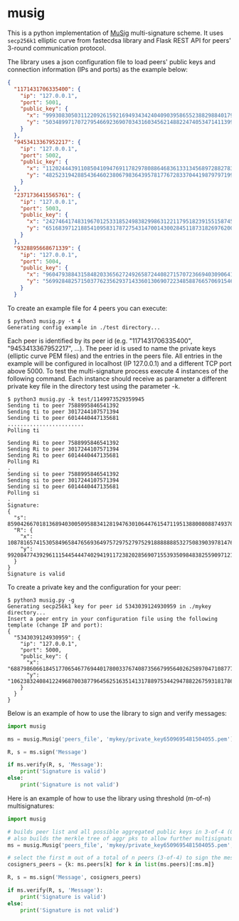 # musig
This is a python implementation of [MuSig](https://eprint.iacr.org/2018/068.pdf) multi-signature scheme. It uses `secp256k1` elliptic curve from fastecdsa library and Flask REST API for peers' 3-round communication protocol.

The library uses a json configuration file to load peers' public keys and connection information (IPs and ports) as the example below:
```json
{
  "1171431706335400": {
    "ip": "127.0.0.1",
    "port": 5001,
    "public_key": {
      "x": "99930830503112209261592169493434240409039586552388298840179708253245074360017",
      "y": "5034899717072795466923690703431603456214882247405347141139963223839930965625"
    }
  },
  "9453413367952217": {
    "ip": "127.0.0.1",
    "port": 5002,
    "public_key": {
      "x": "112024443911085041094769117829780886468361331345689728827839398871173357240798",
      "y": "48252319428854364602380679836439578177672833704419879797199311460977547031175"
    }
  },
  "2371736415565761": {
    "ip": "127.0.0.1",
    "port": 5003,
    "public_key": {
      "x": "24274641748319670125331852498382998631221179518239155158745285046386749561609",
      "y": "65168397121885410958317872754314700143002845118731826976200433535642617228488"
    }
  },
  "9328895668671339": {
    "ip": "127.0.0.1",
    "port": 5004,
    "public_key": {
      "x": "96047938843158482033656272492658724408271570723669403090641451702233876221265",
      "y": "56992848257150377623562937143360130690722348588766570691546602933679246614074"
    }
  }

```

To create an example file for 4 peers you can execute:
```
$ python3 musig.py -t 4
Generating config example in ./test directory...
```

Each peer is identified by its peer id (e.g. "1171431706335400", "9453413367952217", ...). The peer id is used to name the private keys (elliptic curve PEM files) and the entries in the peers file. All entries in the example will be configured in localhost (IP 127.0.0.1) and a different TCP port above 5000. To test the multi-signature process execute 4 instances of the following command. Each instance should receive as parameter a different private key file in the directory test using the parameter -k.
```
$ python3 musig.py -k test/1149973529359945
Sending ti to peer 7588995846541392
Sending ti to peer 3017244107571394
Sending ti to peer 6014440447135681
........................
Polling ti

Sending Ri to peer 7588995846541392
Sending Ri to peer 3017244107571394
Sending Ri to peer 6014440447135681
Polling Ri
.
Sending si to peer 7588995846541392
Sending si to peer 3017244107571394
Sending si to peer 6014440447135681
Polling si
.
Signature:
{
  "s": 85904266701813689403005095883412819476301064476154711951388008088749370209023,
  "R": {
    "x": 10878165741530584965847656936497572975279752918888888532750839039781476757814,
    "y": 99208477439296111544544474029419117238202856907155393509848382559097121519266
  }
}
Signature is valid

```

To create a private key and the configuration for your peer:
```
$ python3 musig.py -g
Generating secp256k1 key for peer id 5343039124930959 in ./mykey directory...
Insert a peer entry in your configuration file using the following template (change IP and port):
{
  "5343039124930959": {
    "ip": "127.0.0.1",
    "port": 5000,
    "public_key": {
      "x": "68879860661845177065467769440178003376740873566799564026258970471087772554000",
      "y": "106238324084122496870038779645625163514131788975344294788226759318178633110175"
    }
  }
}
```

Below is an example of how to use the library to sign and verify messages:
```python
import musig

ms = musig.Musig('peers_file', 'mykey/private_key6509695481504055.pem')

R, s = ms.sign('Message')

if ms.verify(R, s, 'Message'):
    print('Signature is valid')
else:
    print('Signature is not valid')
```

Here is an example of how to use the library using threshold (m-of-n) multisignatures:
```python
import musig

# builds peer list and all possible aggregated public keys in 3-of-4 (0.75%) scheme
# also builds the merkle tree of aggr pks to allow further multisignature verification
ms = musig.Musig('peers_file', 'mykey/private_key6509695481504055.pem', quorumpercentage=0.75)

# select the first m out of a total of n peers (3-of-4) to sign the message
cosigners_peers = {k: ms.peers[k] for k in list(ms.peers)[:ms.m]}

R, s = ms.sign('Message', cosigners_peers)

if ms.verify(R, s, 'Message'):
    print('Signature is valid')
else:
    print('Signature is not valid')
```
